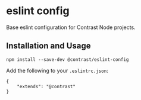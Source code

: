 # eslint config

Base eslint configuration for Contrast Node projects.

## Installation and Usage

```
npm install --save-dev @contrast/eslint-config
```

Add the following to your `.eslintrc.json`:

```
{
	"extends": "@contrast"
}
```

